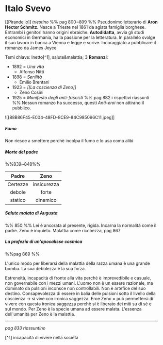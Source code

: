 # Italo Svevo
[[Pirandello]]
*triestino*
%% pag 800~809 %%
Pseudonimo letterario di **Aron Hector Schmitz**. Nasce a Trieste nel 1861 da agiata famiglia borghese. Entrambi i genitori hanno origini ebraiche. 
**Autodidatta**, avvia gli studi economici in Germania, ha la passione per la letteratura. In parallelo svolge il suo lavoro in banca a Vienna e legge e scrive. 
Incoraggiato a pubblicare il romanzo da James Joyce 

Temi chiave: Inetto[^1], salute&malattia;
3 **Romanzi**:
- 1892 = *Una vita*
	- Alfonso Nitti
- 1898 = *Senilità*
	- Emilio Brentani 
- 1923 = *[[La coscienza di Zeno]]*
	- Zeno Cosini
- 1925 = *Manifesto degli anti-fascisti*
%% pag 882 i rispettivi riassunti %%
Nessun romanzo ha successo, questi *Anti-eroi* non attirano il pubblico. 

![[88B86F45-E004-48FD-8CE9-84C985096C11.jpeg]]

##### Fumo
Non riesce a smettere perchè incolpa il fumo e lo usa coma alibi 
##### Morte del padre
%%839~848%%

|  Padre   |    Zeno     |
|:--------:|:-----------:|
| Certezze | insicurezza |
|  debole  |    forte    |
| statico  |  dinamico   |
 
##### Salute malata di Augusta
%% 850 %%
Lei è ancorata al presente, rigida. Incarna la normalità come il padre. Zeno è inquieto. 
Malattia come ricchezza, pag 867

##### La profezia di un'apocalisse cosmica 
%%pag 869 %%

L'unico modo per liberarsi della malattia della razza umana è una grande bomba. La sua debolezza è la sua forza.  

Estreneità, incapacità di fronte alla vita perchè è imprevedibile e casuale, non governabile con i mezzi umani. L'uomo non è un essere razionale, ma dominato da pulsioni inconsce  non controllabili. Non è artefice del suo destino. 
Consapevolezza di essere in balia delle pulsioni sotto il livello della coscienza -> si vive con ironica saggezza. 
Eroe Zeno = può permettersi di vivere con questa ironica saggezza perchè si è liberato dei miti su di sè e sul mondo. 
Per Zeno è la specie umana ad essere malata. L'essenza dell'umanità per Zeno è la malattia. 

---

*pag 833 riassuntino*

[^1] incapacità di vivere nella società























